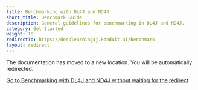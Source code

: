 ```yaml
---
title: Benchmarking with DL4J and ND4J
short_title: Benchmark Guide
description: General guidelines for benchmarking in DL4J and ND4J.
category: Get Started
weight: 10
redirectTo: https://deeplearning4j.konduit.ai/benchmark
layout: redirect
---
```


The documentation has moved to a new location. You will be automatically redirected.
            
[Go to Benchmarking with DL4J and ND4J without waiting for the redirect](https://deeplearning4j.konduit.ai/benchmark)

        